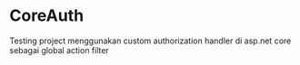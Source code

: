 # CoreAuth

Testing project menggunakan custom authorization handler di asp.net core sebagai global action filter
